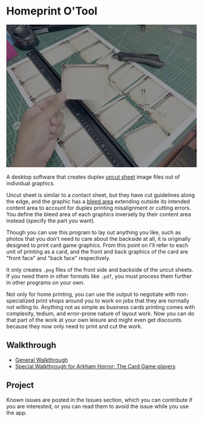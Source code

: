 # Homeprint O'Tool

![Uncut Sheet](documentation/image/uncut-sheet.jpg)

A desktop software that creates duplex [uncut sheet](https://en.wikipedia.org/wiki/Uncut_currency_sheet) image files out of individual graphics.

Uncut sheet is similar to a contact sheet, but they have cut guidelines along the edge, and the graphic has a [bleed area](https://en.wikipedia.org/wiki/Bleed_(printing)) extending outside its intended content area to account for duplex printing misalignment or cutting errors. You define the bleed area of each graphics inversely by their content area instead (specify the part you want).

Though you can use this program to lay out anything you like, such as photos that you don't need to care about the backside at all, it is originally designed to print card game graphics. From this point on I'll refer to each unit of printing as a card, and the front and back graphics of the card are "front face" and "back face" respectively.

It only creates `.png` files of the front side and backside of the uncut sheets. If you need them in other formats like `.pdf`, you must process them further in other programs on your own.

Not only for home printing, you can use the output to negotiate with non-specialized print shops around you to work on jobs that they are normally not willing to. Anything not as simple as business cards printing comes with complexity, tedium, and error-prone nature of layout work. Now you can do that part of the work at your own leisure and might even get discounts because they now only need to print and cut the work.

## Walkthrough

- [General Walkthrough](documentation/walkthrough.md)
- [Special Walkthrough for Arkham Horror: The Card Game players](/documentation/ahlcg/ahlcg.md)

## Project

Known issues are posted in the Issues section, which you can contribute if you are interested, or you can read them to avoid the issue while you use the app.